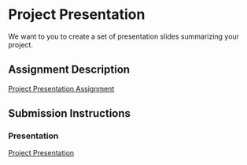 # Project Presentation
We want to you to create a set of presentation slides summarizing your project.

## Assignment Description
[Project Presentation Assignment](https://education.launchcode.org/liftoff/assignments/project-presentation/)

## Submission Instructions

### Presentation
[Project Presentation](https://github.com/cat3696/liftoff-assignments/blob/master/Promotional_Site.pptx)
